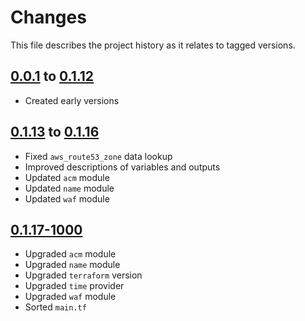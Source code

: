 # Changes
This file describes the project history as it relates to tagged versions.

## [0.0.1](.) to [0.1.12](.)
- Created early versions

## [0.1.13](.) to  [0.1.16](.)
- Fixed `aws_route53_zone` data lookup
- Improved descriptions of variables and outputs
- Updated `acm` module
- Updated `name` module
- Updated `waf` module

## [0.1.17-1000](.)
- Upgraded `acm` module
- Upgraded `name` module
- Upgraded `terraform` version
- Upgraded `time` provider
- Upgraded `waf` module
- Sorted `main.tf`

